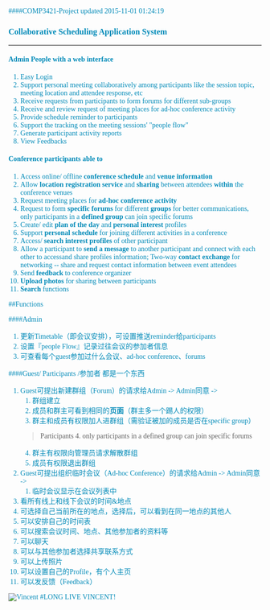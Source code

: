 <font color=#008AB8 face="Calibri">

####COMP3421-Project
updated 2015-11-01 01:24:19
### Collaborative Scheduling Application System
***

#### Admin People with a web interface

1. Easy Login
2. Support personal meeting collaboratively among participants like the session topic, meeting location and attendee response, etc
3. Receive requests from participants to form forums for different sub-groups
4. Receive and review request of meeting places for ad-hoc conference activity
5. Provide schedule reminder to participants
6. Support the tracking on the meeting sessions' "people flow"
7. Generate participant activity reports
8. View Feedbacks

#### Conference participants able to 

1. Access online/ offline **conference schedule** and **venue information**
2. Allow **location registration service** and **sharing** between attendees **within** the conference venues
3. Request meeting places for **ad-hoc conference activity**
4. Request to form **specific forums** for different **groups** for better communications, only participants in a **defined group** can join specific forums
5. Create/ edit **plan of the day** and **personal interest** profiles
6. Support **personal schedule** for joining different activities in a conference
6. Access/ **search interest profiles** of other participant
7. Allow a participant to **send a message** to another participant and connect with each other to accessand share profiles information; Two-way **contact exchange** for networking -- share and request contact information between event attendees
8. Send **feedback** to conference organizer
9. **Upload photos** for sharing between participants
10. **Search** functions


##Functions

####Admin
1. 更新Timetable（即会议安排），可设置推送reminder给participants
2. 设置『people Flow』记录过往会议的参加者信息
3. 可查看每个guest参加过什么会议、ad-hoc conference、forums

####Guest/ Participants /参加者 都是一个东西
1. Guest可提出新建群组（Forum）的请求给Admin -> Admin同意 ->    
	1. 群组建立
	2. 成员和群主可看到相同的**页面**（群主多一个踢人的权限）
	3. 群主和成员有权限加人进群组（需验证被加的成员是否在specific group）    
	>	Participants 4. only participants in a defined group can join specific forums
	4. 群主有权限向管理员请求解散群组
	5. 成员有权限退出群组
2. Guest可提出组织临时会议（Ad-hoc Conference）的请求给Admin -> Admin同意 ->
	1. 临时会议显示在会议列表中
3. 看所有线上和线下会议的时间&地点
4. 可选择自己当前所在的地点，选择后，可以看到在同一地点的其他人
5. 可以安排自己的时间表
6. 可以搜索会议时间、地点、其他参加者的资料等
7. 可以聊天
8. 可以与其他参加者选择共享联系方式
9. 可以上传照片
10. 可以设置自己的Profile，有个人主页
11. 可以发反馈（Feedback）

![Vincent](http://www.comp.polyu.edu.hk/files/staff-profile-picture-ng-vincent.jpg)
#LONG LIVE VINCENT!
